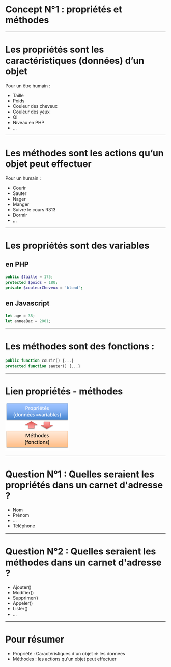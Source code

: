 # Concept N°1 : propriétés et méthodes

---

# Les propriétés sont les caractéristiques (données) d’un objet

Pour un être humain :
* Taille
* Poids
* Couleur des cheveux
* Couleur des yeux
* QI
* Niveau en PHP
* ...

---

# Les méthodes sont les actions qu’un objet peut effectuer

Pour un humain :
* Courir
* Sauter
* Nager
* Manger
* Suivre le cours R313
* Dormir
* ...

---

# Les propriétés sont des variables 

## en PHP

```php
public $taille = 175;
protected $poids = 180;
private $couleurCheveux = 'blond';
```

## en Javascript

```js
let age = 38;
let anneeBac = 2001;
```

---

# Les méthodes sont des fonctions :

```php
public function courir() {...}
protected function sauter() {...}
```

---

# Lien propriétés - méthodes

<img src="ressources/r313/echanges.png" width="200px" style="border:0px;"/>


---

# Question N°1 : Quelles seraient les propriétés dans un carnet d'adresse ?

- Nom <!-- .element: class="fragment" data-fragment-index="1" -->
- Prénom <!-- .element: class="fragment" data-fragment-index="2" -->
- ... <!-- .element: class="fragment" data-fragment-index="3" -->
- Téléphone <!-- .element: class="fragment" data-fragment-index="4" -->

---

# Question N°2 : Quelles seraient les méthodes dans un carnet d'adresse ?

- Ajouter() <!-- .element: class="fragment" data-fragment-index="1" -->
- Modifier() <!-- .element: class="fragment" data-fragment-index="2" -->
- Supprimer() <!-- .element: class="fragment" data-fragment-index="3" -->
- Appeler() <!-- .element: class="fragment" data-fragment-index="4" -->
- Lister() <!-- .element: class="fragment" data-fragment-index="5" -->
- ... <!-- .element: class="fragment" data-fragment-index="6" -->

---

# Pour résumer

- Propriété : Caractéristiques d'un objet => les données
- Méthodes : les actions qu'un objet peut effectuer
